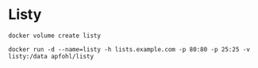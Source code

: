 # Listy

```shell
docker volume create listy
```

```shell
docker run -d --name=listy -h lists.example.com -p 80:80 -p 25:25 -v listy:/data apfohl/listy
```
